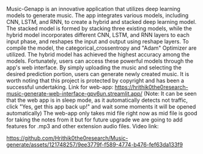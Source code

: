 Music-Genapp is an innovative application that utilizes deep learning models to generate music. The app integrates various models, including CNN, LSTM, and RNN, to create a hybrid and stacked deep learning model. The stacked model is formed by stacking three existing models, while the hybrid model incorporates different CNN, LSTM, and RNN layers to each input phase, and reshapes the input and output using reshape layers.
To compile the model, the categorical_crossentropy and "Adam" Optimizer are utilized. The hybrid model has achieved the highest accuracy among the models. Fortunately, users can access these powerful models through the app's web interface. By simply uploading the music and selecting the desired prediction portion, users can generate newly created music.
It is worth noting that this project is protected by copyright and has been a successful undertaking.
Link for web-app: https://hrithik0the0research-music-generate-web-interface-gpv6un.streamlit.app/
(Note: It can be seen that the web app is in sleep mode, as it automatically detects not traffic, click "Yes, get this app back up!" and wait some moments it will be opened automatically)
The web-app only takes mid file right now as mid file is good for taking the notes from it but for future upgrade we are going to add features for .mp3 and other extension audio files.
Video link: 



https://github.com/Hrithik0the0research/Music-generate/assets/121748257/9ee3779f-f589-4774-b476-fef63da133f9

